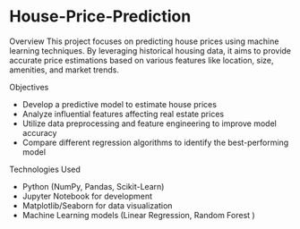 # House-Price-Prediction
Overview This project focuses on predicting house prices using machine learning techniques. By leveraging historical housing data, it aims to provide accurate price estimations based on various features like location, size, amenities, and market trends.

Objectives
- Develop a predictive model to estimate house prices
- Analyze influential features affecting real estate prices
- Utilize data preprocessing and feature engineering to improve model accuracy
- Compare different regression algorithms to identify the best-performing model

Technologies Used
- Python (NumPy, Pandas, Scikit-Learn)
- Jupyter Notebook for development
- Matplotlib/Seaborn for data visualization
- Machine Learning models (Linear Regression, Random Forest )

